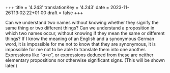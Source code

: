 +++
title = '4.243'
translationKey = '4.243'
date = 2023-11-26T13:02:22+01:00
draft = false
+++

Can we understand two names without knowing whether they signify the same thing or two different things? Can we understand a proposition in which two names occur, without knowing if they mean the same or different things?
If I know the meaning of an English and a synonymous German word, it is impossible for me not to know that they are synonymous, it is impossible for me not to be able to translate them into one another.
Expressions like “<span class="mathmode"><var>a</var><span class="mathrel">=</span><var>a</var></span>”, or expressions deduced from these are neither elementary propositions nor otherwise significant signs. (This will be shown later.)
